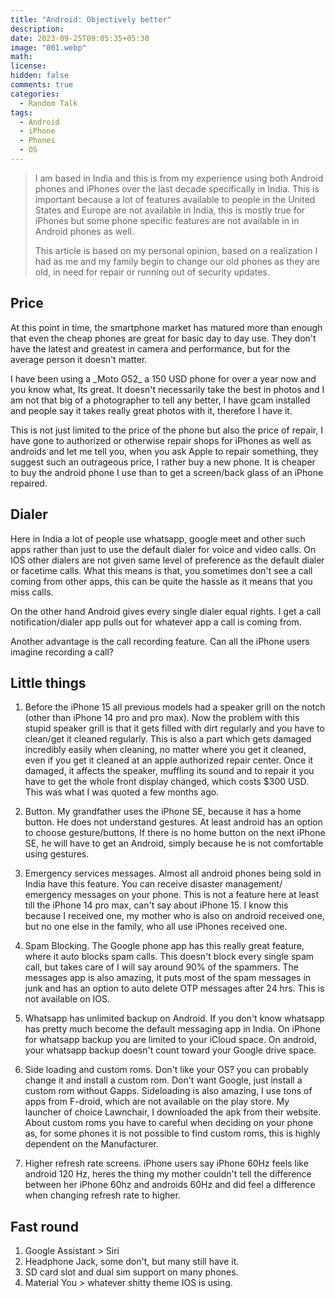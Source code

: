 ```yaml
---
title: "Android: Objectively better"
description: 
date: 2023-09-25T09:05:35+05:30
image: "001.webp"
math: 
license: 
hidden: false
comments: true
categories:
  - Random Talk
tags:
  - Android
  - iPhone
  - Phones
  - OS
---
```


> I am based in India and this is from my experience using both Android phones and iPhones over the last decade specifically in India. This is important because a lot of features available to people in the United States and Europe are not available in India, this is mostly true for iPhones but some phone specific features are not available in in Android phones as well.
>
> This article is based on my personal opinion, based on a realization I had as me and my family begin to change our old phones as they are old, in need for repair or running out of security updates.

## Price

At this point in time, the smartphone market has matured more than enough that even the cheap phones are great for basic day to day use. They don't have the latest and greatest in camera and performance, but for the average person it doesn't matter.

I have been using a \_Moto G52\_ a 150 USD phone for over a year now and you know what, Its great. It doesn't necessarily take the best in photos and I am not that big of a photographer to tell any better, I have gcam installed and people say it takes really great photos with it, therefore I have it.

This is not just limited to the price of the phone but also the price of repair, I have gone to authorized or otherwise repair shops for iPhones as well as androids and let me tell you, when you ask Apple to repair something, they suggest such an outrageous price, I rather buy a new phone. It is cheaper to buy the android phone I use than to get a screen/back glass of an iPhone repaired.

## Dialer

Here in India a lot of people use whatsapp, google meet and other such apps rather than just to use the default dialer for voice and video calls. On IOS other dialers are not given same level of preference as the default dialer or facetime calls. What this means is that, you sometimes don't see a call coming from other apps, this can be quite the hassle as it means that you miss calls.

On the other hand Android gives every single dialer equal rights. I get a call notification/dialer app pulls out for whatever app a call is coming from.

Another advantage is the call recording feature. Can all the iPhone users imagine recording a call?

## Little things

1. Before the iPhone 15 all previous models had a speaker grill on the notch (other than iPhone 14 pro and pro max). Now the problem with this stupid speaker grill is that it gets filled with dirt regularly and you have to clean/get it cleaned regularly. This is also a part which gets damaged incredibly easily when cleaning, no matter where you get it cleaned, even if you get it cleaned at an apple authorized repair center. Once it damaged, it affects the speaker, muffling its sound and to repair it you have to get the whole front display changed, which costs $300 USD. This was what I was quoted a few months ago.

2. Button. My grandfather uses the iPhone SE, because it has a home button. He does not understand gestures. At least android has an option to choose gesture/buttons, If there is no home button on the next iPhone SE, he will have to get an Android, simply because he is not comfortable using gestures.

3. Emergency services messages. Almost all android phones being sold in India have this feature. You can receive disaster management/ emergency messages on your phone. This is not a feature here at least till the iPhone 14 pro max, can't say about iPhone 15. I know this because I received one, my mother who is also on android received one, but no one else in the family, who all use iPhones received one.

4. Spam Blocking. The Google phone app has this really great feature, where it auto blocks spam calls. This doesn't block every single spam call, but takes care of I will say around 90% of the spammers. The messages app is also amazing, it puts most of the spam messages in junk and has an option to auto delete OTP messages after 24 hrs. This is not available on IOS.

5. Whatsapp has unlimited backup on Android. If you don't know whatsapp has pretty much become the default messaging app in India. On iPhone for whatsapp backup you are limited to your iCloud space. On android, your whatsapp backup doesn't count toward your Google drive space.

6. Side loading and custom roms. Don't like your OS? you can probably change it and install a custom rom. Don't want Google, just install a custom rom without Gapps. Sideloading is also amazing, I use tons of apps from F-droid, which are not available on the play store. My launcher of choice Lawnchair, I downloaded the apk from their website. About custom roms you have to careful when deciding on your phone as, for some phones it is not possible to find custom roms, this is highly dependent on the Manufacturer.

7. Higher refresh rate screens. iPhone users say iPhone 60Hz feels like android 120 Hz, heres the thing my mother couldn't tell the difference between her iPhone 60hz and androids 60Hz and did feel a difference when changing refresh rate to higher.

## Fast round
1. Google Assistant > Siri
2. Headphone Jack, some don't, but many still have it.
3. SD card slot and dual sim support on many phones.
4. Material You > whatever shitty theme IOS is using.
